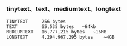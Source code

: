 ### tinytext、text、mediumtext、longtext
```
TINYTEXT	 256 bytes
TEXT	     65,535 bytes	~64kb
MEDIUMTEXT	 16,777,215 bytes	~16MB
LONGTEXT	 4,294,967,295 bytes	~4GB
```